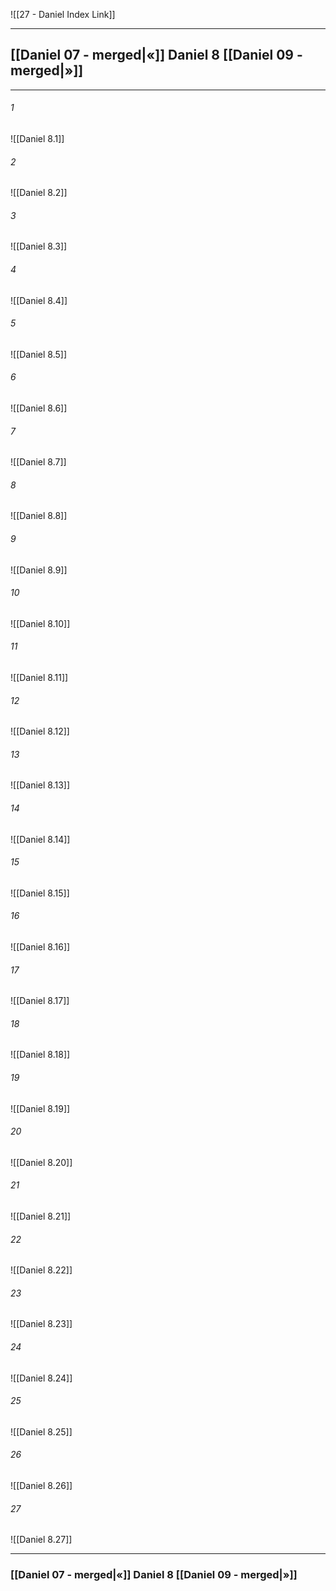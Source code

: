 ![[27 - Daniel Index Link]]

---

##  [[Daniel 07 - merged|«]] Daniel 8 [[Daniel 09 - merged|»]]

---

###### 1
![[Daniel 8.1]] 

###### 2
![[Daniel 8.2]] 

###### 3
![[Daniel 8.3]] 

###### 4
![[Daniel 8.4]]

###### 5 
![[Daniel 8.5]] 

###### 6
![[Daniel 8.6]] 

###### 7
![[Daniel 8.7]] 

###### 8
![[Daniel 8.8]] 

###### 9
![[Daniel 8.9]] 

###### 10
![[Daniel 8.10]] 

###### 11
![[Daniel 8.11]] 

###### 12
![[Daniel 8.12]]

###### 13
![[Daniel 8.13]] 

###### 14
![[Daniel 8.14]] 

###### 15
![[Daniel 8.15]]

###### 16
![[Daniel 8.16]] 

###### 17
![[Daniel 8.17]]

###### 18
![[Daniel 8.18]] 

###### 19
![[Daniel 8.19]] 

###### 20
![[Daniel 8.20]]

###### 21
![[Daniel 8.21]] 

###### 22
![[Daniel 8.22]] 

###### 23
![[Daniel 8.23]]

###### 24
![[Daniel 8.24]] 

###### 25
![[Daniel 8.25]]

###### 26
![[Daniel 8.26]] 

###### 27
![[Daniel 8.27]] 


---
###  [[Daniel 07 - merged|«]] Daniel 8 [[Daniel 09 - merged|»]]